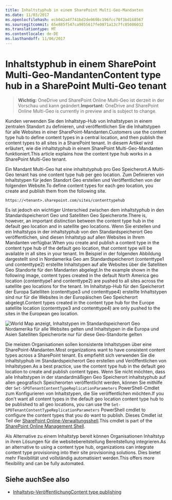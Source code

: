 ```yaml
---
title: Inhaltstyphub in einem SharePoint Multi-Geo-Mandanten
ms.date: 11/03/2017
ms.openlocfilehash: ecb042a4f741bd2de0698c196fcc78f3bd168567
ms.sourcegitcommit: 65e885f547ca9055617fe0871a13c7fc85086032
ms.translationtype: MT
ms.contentlocale: de-DE
ms.lasthandoff: 11/06/2017
---
```

# <a name="content-type-hub-in-a-sharepoint-multi-geo-tenant"></a><span data-ttu-id="9632c-102">Inhaltstyphub in einem SharePoint Multi-Geo-Mandanten</span><span class="sxs-lookup"><span data-stu-id="9632c-102">Content type hub in a SharePoint Multi-Geo tenant</span></span>

> <span data-ttu-id="9632c-103">**Wichtig:** OneDrive und SharePoint Online Multi-Geo ist derzeit in der Vorschau und kann geändert.</span><span class="sxs-lookup"><span data-stu-id="9632c-103">**Important:** OneDrive and SharePoint Online Multi-Geo is currently in preview and is subject to change.</span></span>

<span data-ttu-id="9632c-104">Kunden verwenden Sie den Inhaltstyp-Hub von Inhaltstypen in einem zentralen Standort zu definieren, und veröffentlichen Sie die Inhaltstypen für alle Websites in einer SharePoint-Mandanten.</span><span class="sxs-lookup"><span data-stu-id="9632c-104">Customers use the content type hub to define content types in a central location, and then publish the content types to all sites in a SharePoint tenant.</span></span> <span data-ttu-id="9632c-105">In diesem Artikel wird erläutert, wie die inhaltstyphub in einem SharePoint Multi-Geo-Mandanten funktioniert.</span><span class="sxs-lookup"><span data-stu-id="9632c-105">This article explains how the content type hub works in a SharePoint Multi-Geo tenant.</span></span>

<span data-ttu-id="9632c-106">Ein Mandant Multi-Geo hat eine inhaltstyphub pro Geo Speicherort.</span><span class="sxs-lookup"><span data-stu-id="9632c-106">A Multi-Geo tenant has one content type hub per geo location.</span></span> <span data-ttu-id="9632c-107">Zum Definieren von Inhaltstypen für jeden Standort Geo erstellen und Veröffentlichen von der folgenden Website.</span><span class="sxs-lookup"><span data-stu-id="9632c-107">To define content types for each geo location, you create and publish them from the following site.</span></span>

```
https://<tenant>.sharepoint.com/sites/contenttypehub
```

<span data-ttu-id="9632c-108">Es ist jedoch ein wichtiger Unterschied zwischen dem inhaltstyphub in den Standardspeicherort Geo und Satelliten Geo Speicherorte.</span><span class="sxs-lookup"><span data-stu-id="9632c-108">There is, however, an important distinction between the content type hub in the default geo location and in satellite geo locations.</span></span> <span data-ttu-id="9632c-109">Wenn Sie erstellen und ein Inhaltstyps in der inhaltstyphub von den Standardspeicherort Geo veröffentlichen, sind diesen Inhaltstyp auf allen Websites in Ihrem Mandanten verfügbar.</span><span class="sxs-lookup"><span data-stu-id="9632c-109">When you create and publish a content type in the content type hub of the default geo location,  that content type will be available in all sites in your tenant.</span></span> <span data-ttu-id="9632c-110">Im Beispiel in der folgenden Abbildung dargestellt sind in Nordamerika Geo am Standardspeicherort (contenttype1 und contenttype2) erstellte Inhaltstypen auf alle Websites über die Satelliten Geo Standorte für den Mandanten abgelegt.</span><span class="sxs-lookup"><span data-stu-id="9632c-110">In the example shown in the following image, content types created in the default North America geo location (contenttype1 and contenttype2) are pushed to all sites across the satellite geo locations for the tenant.</span></span> <span data-ttu-id="9632c-111">Im Inhaltstyp-Hub für den Speicherort der Europa Satelliten (contenttype3 und contenttype4) erstellte Inhaltstypen sind nur für die Websites in der Europäischen Geo Speicherort abgelegt.</span><span class="sxs-lookup"><span data-stu-id="9632c-111">Content types created in the content type hub for the Europe satellite location (contenttype3 and contenttype4) are only  pushed to the sites in the European geo location.</span></span>

![World Map anzeigt, Inhaltstypen im Standardspeicherort Geo Nordamerika für alle Websites gelten und Inhaltstypen in die Europa und Asien Satelliten Speicherorte nur für diese Geo-Standorte gelten](media/multigeo/multigeocontenttypehub_intro.png)

<span data-ttu-id="9632c-113">Die meisten Organisationen sollen konsistente Inhaltstypen über eine SharePoint-Mandanten.</span><span class="sxs-lookup"><span data-stu-id="9632c-113">Most organizations want to have consistent content types across a SharePoint tenant.</span></span> <span data-ttu-id="9632c-114">Es empfiehlt sich verwenden Sie die inhaltstyphub im Standardspeicherort Geo erstellen und Veröffentlichen von Inhaltstypen.</span><span class="sxs-lookup"><span data-stu-id="9632c-114">As a best practice, use the content type hub in the default geo location to create and publish content types.</span></span> <span data-ttu-id="9632c-115">Wenn Sie nicht möchten, dass alle Inhaltstypen in der standardmäßigen Geo Speicherort inhaltstyphub auf allen geografisch Speicherorten veröffentlicht werden, können Sie mithilfe der `Set-SPOTenantContentTypeReplicationParameters` PowerShell-Cmdlet zum Konfigurieren von Inhaltstypen, die Sie veröffentlichen möchten.</span><span class="sxs-lookup"><span data-stu-id="9632c-115">If you don't want all content types in the default geo location content type hub to be published to all geo locations, you can use the `Set-SPOTenantContentTypeReplicationParameters` PowerShell cmdlet to configure the content types that you do want to publish.</span></span> <span data-ttu-id="9632c-116">Dieses Cmdlet ist Teil der [SharePoint Online-Verwaltungsshell](https://www.microsoft.com/en-us/download/confirmation.aspx?id=35588).</span><span class="sxs-lookup"><span data-stu-id="9632c-116">This cmdlet is part of the [SharePoint Online Management Shell](https://www.microsoft.com/en-us/download/confirmation.aspx?id=35588).</span></span>

<span data-ttu-id="9632c-117">Als Alternative zu einem Inhaltstyp bereit können Organisationen Inhaltstyp in ihren Lösungen für die websitebereitstellung Bereitstellung integrieren.</span><span class="sxs-lookup"><span data-stu-id="9632c-117">As an alternative to using a content type hub, organizations can integrate content type provisioning into their site provisioning solutions.</span></span> <span data-ttu-id="9632c-118">Dies bietet mehr Flexibilität und vollständig automatisiert werden.</span><span class="sxs-lookup"><span data-stu-id="9632c-118">This offers more flexibility and can be fully automated.</span></span>

## <a name="see-also"></a><span data-ttu-id="9632c-119">Siehe auch</span><span class="sxs-lookup"><span data-stu-id="9632c-119">See also</span></span>

- [<span data-ttu-id="9632c-120">Inhaltstyp-Veröffentlichung</span><span class="sxs-lookup"><span data-stu-id="9632c-120">Content type publishing</span></span>](https://support.office.com/en-US/article/Introduction-to-content-types-and-content-type-publishing-E1277A2E-A1E8-4473-9126-91A0647766E5#__toc256601764)

